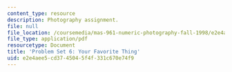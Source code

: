 ```yaml
---
content_type: resource
description: Photography assignment.
file: null
file_location: /coursemedia/mas-961-numeric-photography-fall-1998/e2e4aee5cd3745045f4f331c670e74f9_ps6.pdf
file_type: application/pdf
resourcetype: Document
title: 'Problem Set 6: Your Favorite Thing'
uid: e2e4aee5-cd37-4504-5f4f-331c670e74f9
---
```

